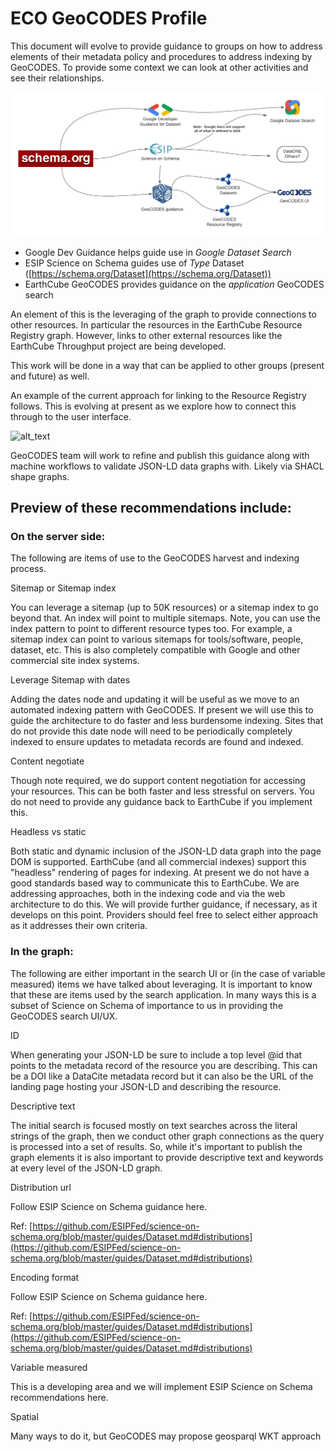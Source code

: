 
# ECO GeoCODES Profile

This document will evolve to provide guidance to groups on how to address elements of their metadata policy and procedures to address indexing by GeoCODES.  To provide some context we can look at other activities and see their relationships.   


![alt_text](images/image1.png "image_tooltip")


*   Google Dev Guidance helps guide use in _Google Dataset Search_
*   ESIP Science on Schema guides use of _Type_ Dataset ([https://schema.org/Dataset](https://schema.org/Dataset)) 
*   EarthCube GeoCODES provides guidance on the _application_ GeoCODES search

An element of this is the leveraging of the graph to provide connections to other resources.  In particular the resources in the EarthCube Resource Registry graph.  However, links to other external resources like the EarthCube Throughput project are being developed. 

This work will be done in a way that can be applied to other groups (present and future) as well.  

An example of the current approach for linking to the Resource Registry follows.  This is evolving at present as we explore how to connect this through to the user interface. 

![alt_text](images/ds2rr.svg "image_tooltip")


GeoCODES team will work to refine and publish this guidance along with machine workflows to validate JSON-LD data graphs with.  Likely via SHACL shape graphs.  


## Preview of these recommendations include:


### On the server side:

The following are items of use to the GeoCODES harvest and indexing process.  

Sitemap or Sitemap index

You can leverage a sitemap (up to 50K resources) or a sitemap index to go beyond that.  An index will point to multiple sitemaps.  Note, you can use the index pattern to point to different resource types too.  For example, a sitemap index can point to various sitemaps for tools/software, people, dataset, etc.  This is also completely compatible with Google and other commercial site index systems.  

Leverage Sitemap with dates

Adding the dates node and updating it will be useful as we move to an automated indexing pattern with GeoCODES.   If present we will use this to guide the architecture to do faster and less burdensome indexing.   Sites that do not provide this date node will need to be periodically completely indexed to ensure updates to metadata records are found and indexed.  

Content negotiate

Though note required, we do support content negotiation for accessing your resources.  This can be both faster and less stressful on servers.  You do not need to provide any guidance back to EarthCube if you implement this.

Headless vs static

Both static and dynamic inclusion of the JSON-LD data graph into the page DOM is supported.  EarthCube (and all commercial indexes) support this "headless" rendering of pages for indexing.   At present we do not have a good standards based way to communicate this to EarthCube.  We are addressing approaches, both in the indexing code and via the web architecture to do this.   We will provide further guidance, if necessary, as it develops on this point.   Providers should feel free to select either approach as it addresses their own criteria.  


### In the graph:

The following are either important in the search UI or (in the case of variable measured) items we have talked about leveraging.   It is important to know that these are items used by the search application.  In many ways this is a subset of Science on Schema of importance to us in providing the GeoCODES search UI/UX.  

ID

When generating your JSON-LD be sure to include a top level @id that points to the metadata record of the resource you are describing.  This can be a DOI like a DataCite metadata record but it can also be the URL of the landing page hosting your JSON-LD and describing the resource.

Descriptive text

The initial search is focused mostly on text searches across the literal strings of the graph, then we conduct other graph connections as the query is processed into a set of results.   So, while it's important to publish the graph elements it is also important to provide descriptive text and keywords at every level of the JSON-LD graph.

Distribution url

Follow ESIP Science on Schema guidance here.  

Ref: [https://github.com/ESIPFed/science-on-schema.org/blob/master/guides/Dataset.md#distributions](https://github.com/ESIPFed/science-on-schema.org/blob/master/guides/Dataset.md#distributions) 

Encoding format

Follow ESIP Science on Schema guidance here.  

Ref: [https://github.com/ESIPFed/science-on-schema.org/blob/master/guides/Dataset.md#distributions](https://github.com/ESIPFed/science-on-schema.org/blob/master/guides/Dataset.md#distributions) 

Variable measured 

This is a developing area and we will implement ESIP Science on Schema recommendations here.

Spatial

Many ways to do it, but GeoCODES may propose geosparql WKT approach

